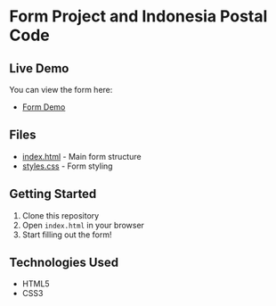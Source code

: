 # Form Project and Indonesia Postal Code


## Live Demo
You can view the form here: 
- [Form Demo](path-to-your-deployed-form)

## Files
- [index.html](./index.html) - Main form structure
- [styles.css](./styles.css) - Form styling

## Getting Started
1. Clone this repository
2. Open `index.html` in your browser
3. Start filling out the form!

## Technologies Used
- HTML5
- CSS3